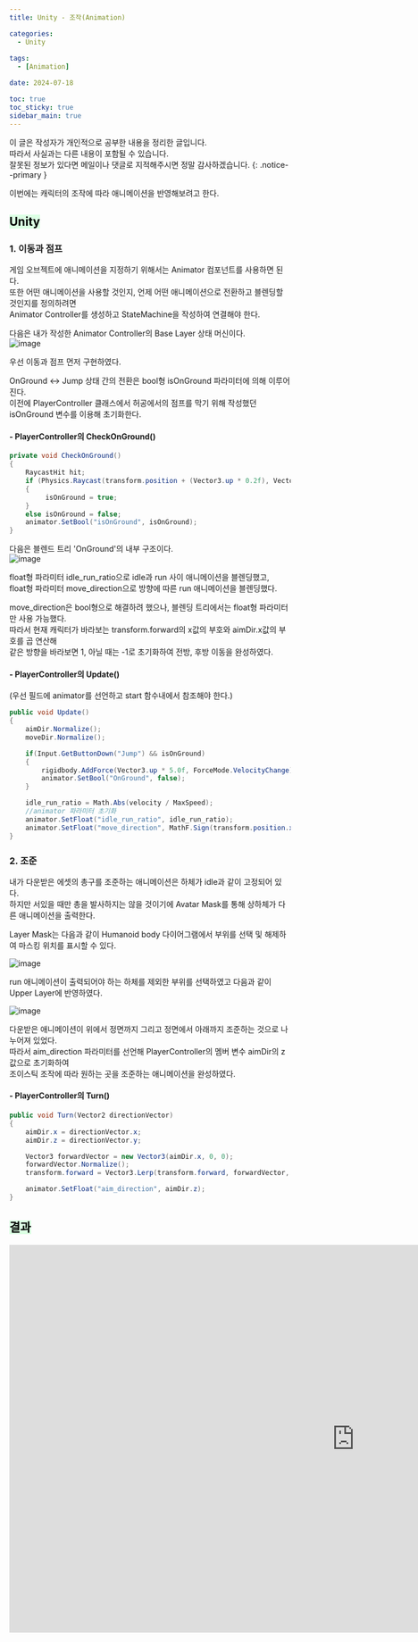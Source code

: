 ```yaml
---
title: Unity - 조작(Animation)

categories:
  - Unity
 
tags:
  - [Animation]

date: 2024-07-18

toc: true
toc_sticky: true
sidebar_main: true
---
```


이 글은 작성자가 개인적으로 공부한 내용을 정리한 글입니다. <br>
따라서 사실과는 다른 내용이 포함될 수 있습니다.  <br>
잘못된 정보가 있다면 메일이나 댓글로 지적해주시면 정말 감사하겠습니다.
{: .notice--primary }

이번에는 캐릭터의 조작에 따라 애니메이션을 반영해보려고 한다.

## <mark style = "background-color : #dcffe4"> Unity
### 1. 이동과 점프
게임 오브젝트에 애니메이션을 지정하기 위해서는 Animator 컴포넌트를 사용하면 된다. <br>
또한 어떤 애니메이션을 사용할 것인지, 언제 어떤 애니메이션으로 전환하고 블렌딩할 것인지를 정의하려면 <br> Animator Controller를 생성하고 StateMachine을 작성하여 연결해야 한다. <br>

다음은 내가 작성한 Animator Controller의 Base Layer 상태 머신이다. <br>
![image](https://github.com/user-attachments/assets/b70c179b-d1a3-4cc2-8e2a-5603463a4381)

우선 이동과 점프 먼저 구현하였다.

OnGround <-> Jump 상태 간의 전환은 bool형 isOnGround 파라미터에 의해 이루어진다. <br>
이전에 PlayerController 클래스에서 허공에서의 점프를 막기 위해 작성했던 isOnGround 변수를 이용해 
초기화한다. <br>

#### - PlayerController의 CheckOnGround()
```c#
private void CheckOnGround()
{
    RaycastHit hit;
    if (Physics.Raycast(transform.position + (Vector3.up * 0.2f), Vector3.down, out hit, 0.4f, layer))
    {
         isOnGround = true;
    }
    else isOnGround = false;
    animator.SetBool("isOnGround", isOnGround);
}
```

다음은 블렌드 트리 'OnGround'의 내부 구조이다.<br>
![image](https://github.com/user-attachments/assets/4eb23fe6-3b9d-44d4-bf57-a2cd9ab08868)

float형 파라미터 idle_run_ratio으로 idle과 run 사이 애니메이션을 블렌딩했고, <br>
float형 파라미터 move_direction으로 방향에 따른 run 애니메이션을 블렌딩했다. <br>

move_direction은 bool형으로 해결하려 했으나, 블렌딩 트리에서는 float형 파라미터만 사용 가능했다.<br>
따라서 현재 캐릭터가 바라보는 transform.forward의 x값의 부호와 aimDir.x값의 부호를 곱 연산해<br>
같은 방향을 바라보면 1, 아닐 때는 -1로 초기화하여 전방, 후방 이동을 완성하였다.


#### - PlayerController의 Update()
(우선 필드에 animator를 선언하고 start 함수내에서 참조해야 한다.)
```c#
public void Update()
{
    aimDir.Normalize();
    moveDir.Normalize();

    if(Input.GetButtonDown("Jump") && isOnGround)
    {
        rigidbody.AddForce(Vector3.up * 5.0f, ForceMode.VelocityChange);
        animator.SetBool("OnGround", false);
    }

    idle_run_ratio = Math.Abs(velocity / MaxSpeed);
    //animator 파라미터 초기화
    animator.SetFloat("idle_run_ratio", idle_run_ratio); 
    animator.SetFloat("move_direction", MathF.Sign(transform.position.x) * MathF.Sign(aimDir.x));
}
```

### 2. 조준

내가 다운받은 에셋의 총구를 조준하는 애니메이션은 하체가 idle과 같이 고정되어 있다. <br>
하지만 서있을 때만 총을 발사하지는 않을 것이기에 Avatar Mask를 통해 상하체가 다른 애니메이션을 출력한다. <br>

Layer Mask는 다음과 같이 Humanoid body 다이어그램에서 부위를 선택 및 해제하여 마스킹 위치를 표시할 수 있다.<br>

![image](https://github.com/user-attachments/assets/d321bc62-7c50-4c8a-9c30-ea2a97a6c1ca)

run 애니메이션이 출력되어야 하는 하체를 제외한 부위를 선택하였고 다음과 같이 Upper Layer에 반영하였다. <br>

![image](https://github.com/user-attachments/assets/02076a9a-800a-40e0-a332-e780450353e5)

다운받은 애니메이션이 위에서 정면까지 그리고 정면에서 아래까지 조준하는 것으로 나누어져 있었다. <br>
따라서 aim_direction 파라미터를 선언해 PlayerController의 멤버 변수 aimDir의 z값으로 초기화하여 <br>
조이스틱 조작에 따라 원하는 곳을 조준하는 애니메이션을 완성하였다.

#### - PlayerController의 Turn()
```c#
public void Turn(Vector2 directionVector)
{
    aimDir.x = directionVector.x;
    aimDir.z = directionVector.y;

    Vector3 forwardVector = new Vector3(aimDir.x, 0, 0);
    forwardVector.Normalize();
    transform.forward = Vector3.Lerp(transform.forward, forwardVector, 0.5f);

    animator.SetFloat("aim_direction", aimDir.z);
}
```


## <mark style = "background-color : #dcffe4"> 결과
<iframe width="1236" height="695" src="https://www.youtube.com/embed/0vaOt4AgKbk" title="Unity-Toyproject_조작_4(Animation)" frameborder="0" allow="accelerometer; autoplay; clipboard-write; encrypted-media; gyroscope; picture-in-picture; web-share" referrerpolicy="strict-origin-when-cross-origin" allowfullscreen></iframe>